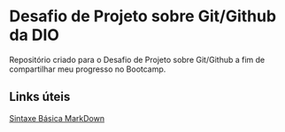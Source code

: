 # Desafio de Projeto sobre Git/Github da DIO
Repositório criado para o Desafio de Projeto sobre Git/Github a fim de compartilhar meu progresso no Bootcamp.

## Links úteis 
[Sintaxe Básica MarkDown](https://www.markdownguide.org/basic-syntax/)
